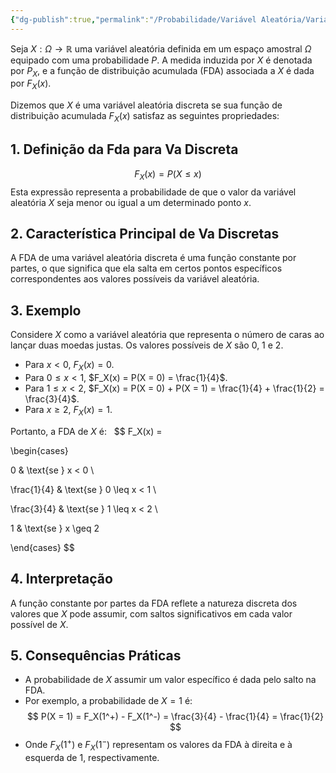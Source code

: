 ```yaml
---
{"dg-publish":true,"permalink":"/Probabilidade/Variável Aleatória/Variável Aleatória Discreta/","created":"2025-05-20T13:30:13.855-03:00"}
---
```



Seja $X: \Omega \to \mathbb{R}$ uma variável aleatória definida em um espaço amostral $\Omega$ equipado com uma probabilidade $P$. A medida induzida por $X$ é denotada por $P_X$, e a função de distribuição acumulada (FDA) associada a $X$ é dada por $F_X(x)$.

Dizemos que $X$ é uma variável aleatória discreta se sua função de distribuição acumulada $F_X(x)$ satisfaz as seguintes propriedades:

## 1. Definição da Fda para Va Discreta
$$
F_X(x) = P(X \leq x)
$$
Esta expressão representa a probabilidade de que o valor da variável aleatória $X$ seja menor ou igual a um determinado ponto $x$.

## 2. Característica Principal de Va Discretas

A FDA de uma variável aleatória discreta é uma função constante por partes, o que significa que ela salta em certos pontos específicos correspondentes aos valores possíveis da variável aleatória.

## 3. Exemplo

Considere $X$ como a variável aleatória que representa o número de caras ao lançar duas moedas justas. Os valores possíveis de $X$ são 0, 1 e 2.  

- Para $x < 0$, $F_X(x) = 0$.  
- Para $0 \leq x < 1$, $F_X(x) = P(X = 0) = \frac{1}{4}$.  
- Para $1 \leq x < 2$, $F_X(x) = P(X = 0) + P(X = 1) = \frac{1}{4} + \frac{1}{2} = \frac{3}{4}$.  
- Para $x \geq 2$, $F_X(x) = 1$.  

Portanto, a FDA de $X$ é:  
$$
F_X(x) =

\begin{cases}

0 & \text{se } x < 0 \\

\frac{1}{4} & \text{se } 0 \leq x < 1 \\

\frac{3}{4} & \text{se } 1 \leq x < 2 \\

1 & \text{se } x \geq 2

\end{cases}
$$
## 4. Interpretação

A função constante por partes da FDA reflete a natureza discreta dos valores que $X$ pode assumir, com saltos significativos em cada valor possível de $X$.

## 5. Consequências Práticas

- A probabilidade de $X$ assumir um valor específico é dada pelo salto na FDA.  
- Por exemplo, a probabilidade de $X = 1$ é:  
$$
P(X = 1) = F_X(1^+) - F_X(1^-) = \frac{3}{4} - \frac{1}{4} = \frac{1}{2}
$$
- Onde $F_X(1^+)$ e $F_X(1^-)$ representam os valores da FDA à direita e à esquerda de 1, respectivamente.
